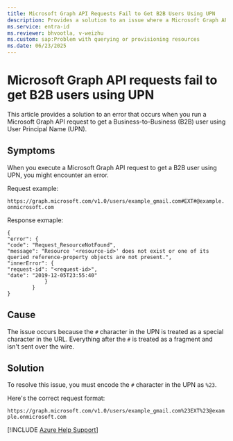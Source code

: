 ```yaml
---
title: Microsoft Graph API Requests Fail to Get B2B Users Using UPN
description: Provides a solution to an issue where a Microsoft Graph API request fails to get a Business-to-Business (B2B) user using User Principal Name (UPN).
ms.service: entra-id
ms.reviewer: bhvootla, v-weizhu
ms.custom: sap:Problem with querying or provisioning resources
ms.date: 06/23/2025
---
```

# Microsoft Graph API requests fail to get B2B users using UPN

This article provides a solution to an error that occurs when you run a Microsoft Graph API request to get a Business-to-Business (B2B) user using User Principal Name (UPN).

## Symptoms

When you execute a Microsoft Graph API request to get a B2B user using UPN, you might encounter an error.

Request example:

`https://graph.microsoft.com/v1.0/users/example_gmail.com#EXT#@example.onmicrosoft.com`

Response exmaple:

```output
{
"error": {
"code": "Request_ResourceNotFound",
"message": "Resource '<resource-id>' does not exist or one of its queried reference-property objects are not present.",
"innerError": {
"request-id": "<request-id>",
"date": "2019-12-05T23:55:40"
            }
        }
}
```

## Cause

The issue occurs because the `#` character in the UPN is treated as a special character in the URL. Everything after the `#` is treated as a fragment and isn't sent over the wire.

## Solution

To resolve this issue, you must encode the `#` character in the UPN as `%23`.

Here's the correct request format:

`https://graph.microsoft.com/v1.0/users/example_gmail.com%23EXT%23@example.onmicrosoft.com`

[!INCLUDE [Azure Help Support](../../../includes/azure-help-support.md)]
